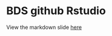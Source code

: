 # BDS github Rstudio

View the markdown slide [here](https://shklinkenberg.github.io/BDS_github_Rstudio/BDS_git_rstudio.html#1)
